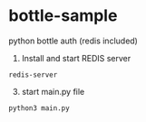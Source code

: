 # bottle-sample
python bottle auth (redis included)

1. Install and start REDIS server
```
redis-server
```
3. start main.py file
```
python3 main.py
```
